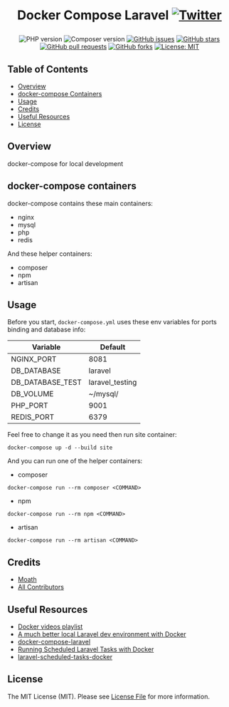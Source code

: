 <h1>
    <p align="center">
        Docker Compose Laravel
        <a href="https://twitter.com/intent/tweet?text=Docker%20Compose%20Laravel%20@DevMoath%20https://github.com/DevMoath/docker-compose-laravel"><img src="https://img.shields.io/twitter/url?style=social&amp;url=https://github.com/DevMoath/docker-compose-laravel" alt="Twitter"></a>
    </p>
</h1>

<p align="center">
    <img src="https://img.shields.io/badge/PHP-8--fpm-blue?style=for-the-badge" alt="PHP version">
    <img src="https://img.shields.io/badge/Composer-2-blue?style=for-the-badge" alt="Composer version">
    <a href="https://github.com/DevMoath/docker-compose-laravel/issues"><img src="https://img.shields.io/github/issues/DevMoath/docker-compose-laravel.svg?style=for-the-badge" alt="GitHub issues"></a>
    <a href="https://github.com/DevMoath/docker-compose-laravel/stargazers"><img src="https://img.shields.io/github/stars/DevMoath/docker-compose-laravel.svg?style=for-the-badge" alt="GitHub stars"></a>
    <a href="https://github.com/DevMoath/docker-compose-laravel/pulls"><img src="https://img.shields.io/github/issues-pr-raw/DevMoath/docker-compose-laravel?style=for-the-badge" alt="GitHub pull requests"></a>
    <a href="https://github.com/DevMoath/docker-compose-laravel/network/members"><img src="https://img.shields.io/github/forks/DevMoath/docker-compose-laravel?style=for-the-badge" alt="GitHub forks"></a>
    <a href="https://github.com/DevMoath/docker-compose-laravel/blob/master/LICENSE"><img src="https://img.shields.io/badge/License-MIT-blue.svg?style=for-the-badge" alt="License: MIT"></a>
</p>

## Table of Contents

- [Overview](#overview)
- [docker-compose Containers](#docker-compose-containers)
- [Usage](#usage)
- [Credits](#credits)
- [Useful Resources](#useful-resources)
- [License](#license)

## Overview

docker-compose for local development

## docker-compose containers

docker-compose contains these main containers:

* nginx
* mysql
* php
* redis

And these helper containers:

* composer
* npm
* artisan

## Usage

Before you start, `docker-compose.yml` uses these env variables for ports binding and database info:

| Variable         | Default           |
|------------------|-------------------|
| NGINX_PORT       | 8081              |
| DB_DATABASE      | laravel           |
| DB_DATABASE_TEST | laravel_testing   |
| DB_VOLUME        | ~/mysql/          |
| PHP_PORT         | 9001              |
| REDIS_PORT       | 6379              |

Feel free to change it as you need then run site container:

```shell script
docker-compose up -d --build site
```

And you can run one of the helper containers:

* composer

```shell script
docker-compose run --rm composer <COMMAND>
```

* npm

```shell script
docker-compose run --rm npm <COMMAND>
```

* artisan

```shell script
docker-compose run --rm artisan <COMMAND>
```

## Credits

- [Moath](https://github.com/devmoath)
- [All Contributors](../../contributors)

## Useful Resources

* [Docker videos playlist](https://www.youtube.com/playlist?list=PLWXM1Hj1xHDZOjLQdz687d8GA8YQ7fpvX)
* [A much better local Laravel dev environment with Docker](https://youtu.be/I980aPL-NRM)
* [docker-compose-laravel](https://github.com/aschmelyun/docker-compose-laravel)
* [Running Scheduled Laravel Tasks with Docker](https://youtu.be/2UTHJpBRGpY)
* [laravel-scheduled-tasks-docker](https://github.com/aschmelyun/laravel-scheduled-tasks-docker)

## License

The MIT License (MIT). Please see [License File](LICENSE.md) for more information.
